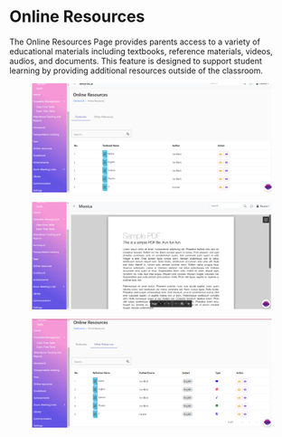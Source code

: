 # Online Resources

The Online Resources Page provides parents access to a variety of educational materials including textbooks, reference materials, videos, audios, and documents. This feature is designed to support student learning by providing additional resources outside of the classroom.

<figure><img src=".gitbook/assets/o1.png" alt=""><figcaption></figcaption></figure>

<figure><img src=".gitbook/assets/o2.png" alt=""><figcaption></figcaption></figure>

<figure><img src=".gitbook/assets/o3.png" alt=""><figcaption></figcaption></figure>
